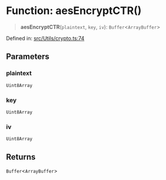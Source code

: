 # Function: aesEncryptCTR()

> **aesEncryptCTR**(`plaintext`, `key`, `iv`): `Buffer`\<`ArrayBuffer`\>

Defined in: [src/Utils/crypto.ts:74](https://github.com/Fokusdotid/bail/blob/99acc683da8779d62a0509bb4108fdb35cb2b061/src/Utils/crypto.ts#L74)

## Parameters

### plaintext

`Uint8Array`

### key

`Uint8Array`

### iv

`Uint8Array`

## Returns

`Buffer`\<`ArrayBuffer`\>
